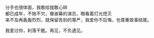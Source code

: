 分手也很体面，我敢给就敢心碎<br>
都已成年，不拖不欠，像谢幕的演员，眼看着灯光熄灭<br>
来不及再轰轰烈烈，就保留告别的尊严，我爱你不后悔，也尊重故事结尾。<br>

我爱过你，利落干脆。再见，不负遇见。
